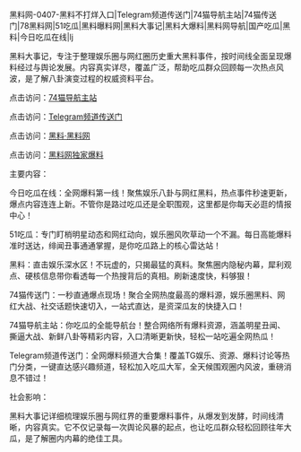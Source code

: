 #
黑料网-0407-黑料不打烊入口|Telegram频道传送门|74猫导航主站|74猫传送门|78黑料网|51吃瓜|黑料曝料网|黑料大事记|黑料大爆料|黑料网导航|国产吃瓜|黑料|今日吃瓜在线|lj

黑料大事记，专注于整理娱乐圈与网红圈历史重大黑料事件，按时间线全面呈现爆料经过与舆论发展。内容真实详尽，覆盖广泛，帮助吃瓜群众回顾每一次热点风波，是了解八卦演变过程的权威资料平台。


点击访问：<a href="https://74mao.com/">74猫导航主站</a>

点击访问：<a href="https://74mao.com/">Telegram频道传送门</a>

点击访问：<a href="https://gbs-3wd.pages.dev/">黑料·黑料网</a>

点击访问：<a href="https://gdas.pages.dev/">黑料网独家爆料</a>


主要内容：

今日吃瓜在线：全网爆料第一线！聚焦娱乐八卦与网红黑料，热点事件秒速更新，爆点内容连连上新。不管你是路过吃瓜还是全职围观，这里都是你每天必逛的情报中心！

51吃瓜：专门盯梢明星动态和网红动向，娱乐圈风吹草动一个不漏。每日高能爆料准时送达，绯闻丑事通通掌握，是你吃瓜路上的核心雷达站！

黑料：直击娱乐深水区！不玩虚的，只揭最猛的真料。聚焦圈内隐秘内幕，犀利观点、硬核信息带你看透每一个热搜背后的真相。刷新速度快，料够狠！

74猫传送门：一秒直通爆点现场！聚合全网热度最高的爆料源，娱乐圈黑料、网红大战、社交话题快速切入，一站式直达，是资深瓜友的快捷入口！

74猫导航主站：你吃瓜的全能导航台！整合网络所有爆料资源，涵盖明星丑闻、撕逼大战、新鲜八卦等精彩内容，入口清晰更新快，轻松一站吃遍全网热瓜！

Telegram频道传送门：全网爆料频道大合集！覆盖TG娱乐、资源、爆料讨论等热门分类，一键直达感兴趣频道，轻松加入吃瓜大军，全天候围观圈内风波，重磅消息不错过！

社会影响：

黑料大事记详细梳理娱乐圈与网红界的重要爆料事件，从爆发到发酵，时间线清晰，内容真实。它不仅记录每一次舆论风暴的起点，也让吃瓜群众轻松回顾往年大瓜，是了解圈内内幕的绝佳工具。

<span style="display:none;">[Canonical link](https://github.com/Bby555/684894 ）</span>
